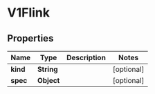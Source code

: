 

# V1Flink


## Properties

| Name | Type | Description | Notes |
|------------ | ------------- | ------------- | -------------|
|**kind** | **String** |  |  [optional] |
|**spec** | **Object** |  |  [optional] |



